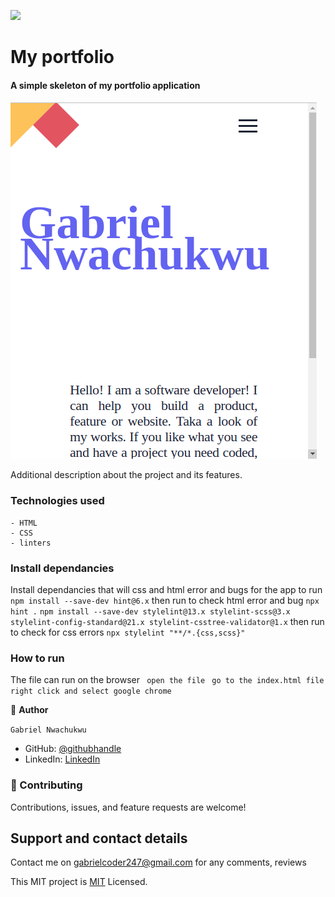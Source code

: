 ![](https://img.shields.io/badge/Microverse-blueviolet)

# My portfolio

 #### A simple skeleton of my portfolio application




![screenshot](images/my-portfolio-1.png)

Additional description about the project and its features.


### Technologies used
    - HTML
    - CSS
    - linters


### Install dependancies
Install dependancies that will css and html error and bugs for the app to run
`npm install --save-dev hint@6.x` then run to check html error and bug `npx hint .`
`npm install --save-dev stylelint@13.x stylelint-scss@3.x stylelint-config-standard@21.x stylelint-csstree-validator@1.x` then run to check for css errors `npx stylelint "**/*.{css,scss}"`


### How to run
 The file can run on the browser
 ` open the file`
 ` go to the index.html file`
 ` right click and select google chrome`




👤 **Author**

`Gabriel Nwachukwu`

- GitHub: [@githubhandle](https://github.com/gabrielcoder247)
- LinkedIn: [LinkedIn](https://www.linkedin.com/in/gabriel-nwachukwu-209613173/)

### 🤝 Contributing



Contributions, issues, and feature requests are welcome!

## Support and contact details
Contact me on gabrielcoder247@gmail.com for any comments, reviews


 This MIT  project is [MIT](MIT.md) Licensed.


